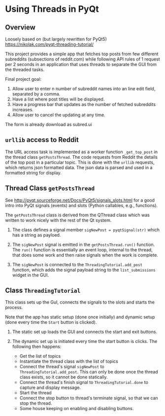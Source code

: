 

# Using Threads in PyQt

## Overview

Loosely based on (but largely rewritten for PyQt5)  
https://nikolak.com/pyqt-threading-tutorial/

This project provides a simple app that fetches top posts from few different subreddits (subsections of reddit.com) while following API rules of 1 request per 2 seconds in an application that uses threads to separate the GUI from the threaded tasks.

Final project goal:

1. Allow user to enter n number of subreddit names into an line edit field, separated by a comma.
1. Have a list where post titles will be displayed.
1. Have a progress bar that updates as the number of fetched subreddits increases.
1. Allow user to cancel the updating at any time.

The form is already download as subred.ui

## `urllib` access to Reddit
The URL access task is implemented as a worker function `_get_top_post` in the thread class `getPostsThread`. 
The code requests from Reddit the details of the top post in a particular topic. This is done with the `urllib` requests, which returns json formatted data.  The json data is parsed and used in a formatted string for display.

## Thread Class `getPostsThread`

See http://pyqt.sourceforge.net/Docs/PyQt5/signals_slots.html for a good intro into 
PyQt signals (events) and slots (Python callables, e.g., functions).

The `getPostsThread` class is derived from the QThread class which was written to work nicely with the rest of the Qt system. 

1.  The class defines a signal member `sigNewPost = pyqtSignal(str)` which has a string as payloed. 

1. The `sigNewPost` signal is emitted in the `getPostsThread.run()` function.  The `run()` function is essentially an event loop, internal to the thread, that does some work and then raise signals when the work is complete.

1. The `sigNewPost` is connected to the `ThreadingTutorial.add_post` function, which adds the signal payload string to the `list_submissions` widget in the GUI.

## Class `ThreadingTutorial`

This class sets up the GuI, connects the signals to the slots and starts the process.

Note that the app has static setup (done once initially) and dynamic setup (done every time the `Start` button is clicked). 

1.  The static set up loads the GUI and connects the start and exit buttons.

2. The dynamic set up is initiated every time the start button is clicks. The following then happens:

    - Get the list of topics 
    - Instantiate the thread class with the list of topics
    - Connect the thread's signal `sigNewPost` to `ThreadingTutorial.add_post`. This can only be done once the thread class exists, so it cannot be done statically.
    - Connect the thread's finish signal to `ThreadingTutorial.done` to capture and display message.
    - Start the thread 
    - Connect the stop button to thread's terminate signal, so that we can stop the thread.
    - Some house keeping on enabling and disabling buttons.
